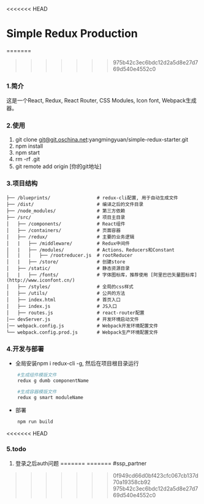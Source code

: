 <<<<<<< HEAD
# Simple Redux Production

=======
>>>>>>> 975b42c3ec6bdc12d2a5d8e27d769d540e4552c0
### 1.简介
这是一个React, Redux, React Router, CSS Modules, Icon font, Webpack生成器。

### 2.使用
1. git clone git@git.oschina.net:yangmingyuan/simple-redux-starter.git
2. npm install
3. npm start
4. rm -rf .git
5. git remote add origin [你的git地址]

### 3.项目结构
```
├── /blueprints/                 # redux-cli配置, 用于自动生成文件
├── /dist/                       # 编译之后的文件目录
├── /node_modules/               # 第三方依赖
├── /src/                        # 项目主目录
│   ├── /components/             # React组件
│   ├── /containers/             # 页面容器
│   ├── /redux/                  # 主要的业务逻辑
│   |   ├── /middleware/         # Redux中间件
│   |   ├── /modules/            # Actions、Reducers和Constant
│   |   |   ├── /rootreducer.js  # rootReducer
│   |   ├── /store/              # 创建store
│   ├── /static/                 # 静态资源目录
│   |   ├── /fonts/              # 字体图标库，推荐使用 [阿里巴巴矢量图标库](http://www.iconfont.cn/)
│   ├── /styles/                 # 全局的css样式
│   ├── /utils/                  # 公共的方法
│   ├── index.html               # 首页入口
│   ├── index.js                 # JS入口
│   ├── routes.js                # react-router配置
│── devServer.js                 # 开发环境启动文件
│── webpack.config.js            # Webpack开发环境配置文件
└── webpack.config.prod.js       # Webpack生产环境配置文件
```

### 4.开发与部署
- 全局安装npm i redux-cli -g, 然后在项目根目录运行
```bash
    #生成组件模版文件
    redux g dumb componentName

    #生成容器模版文件
    redux g smart moduleName
```

- 部署
```bash
    npm run build
```
<<<<<<< HEAD

### 5.todo
1. 登录之后auth问题
=======
=======
#ssp_partner
>>>>>>> 0f949cd66d0bf423cfc067cb137d70a19358cb92
>>>>>>> 975b42c3ec6bdc12d2a5d8e27d769d540e4552c0
